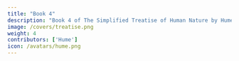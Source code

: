 ```yaml
---
title: "Book 4"
description: "Book 4 of The Simplified Treatise of Human Nature by Hume"
image: /covers/treatise.png
weight: 4
contributors: ['Hume']
icon: /avatars/hume.png
---
```

